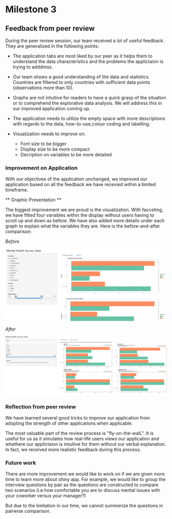 # Milestone 3


## Feedback from peer review

During the peer review session, our team received a lot of useful feedback. They are generalized in the following points:

-  The application tabs are most liked by our peer as it helps them to understand the data characteristics and the problems the applictaion is trying to adddress.

- Our team shows a good understanding of the data and statistics. Countries are filtered to only countries with sufficient data points (observations more than 10).

- Graphs are not intuitive for readers to have a quick grasp of the situation or to comprehend the explorative data analysis. We will address this in our improved application coming up.

- The application needs to utilize the empty space with more descriptions with regards to the data, how-to-use,colour coding and labelling.

- Visualization needs to improve on:
    - Font size to be bigger
    - Display size to be more compact
    - Decription on variables to be more detailed


### Improvement on Application

With our objectives of the application unchanged, we improved our application based on all the feedback we have recevied within a limited timeframe.

** Graphic Presentation **

The biggest improvement we are proud is the visualization. With facceting, we have fitted four variables within the display without users having to scroll up and down as before. We have also added more details under each graph to explain what the variables they are. Here is the before-and-after comparison:

*Before*

![](https://github.com/UBC-MDS/DSCI_532_Mental-health-survey-Tech/blob/master/img/screenshot.PNG)

*After*
    
![](https://github.com/UBC-MDS/DSCI_532_Mental-health-survey-Tech/blob/master/img/screenshot_new.PNG)

### Reflection from peer review


We have learned several good tricks to improve our application from adopting the strength of other applications when applicable. 

The most valuable part of the review process is "fly-on-the-walL". It is useful for us as it simulates how real-life users views our application and whethere our applictaion is intuitive for them without our verbal explanation. In fact, we received more realistic feedback during this process.


### Future work

There are more improvement we would like to work on if we are given more time to learn more about shiny app. For example, we would like to group the interview questions by pair as the questions are constructed to compare two scenarios (i.e.how comfortable you are to discuss mental issues with your coworker versus your manager?)

But due to the limitation in our time, we cannot summerize the questions in pairwise comparison.